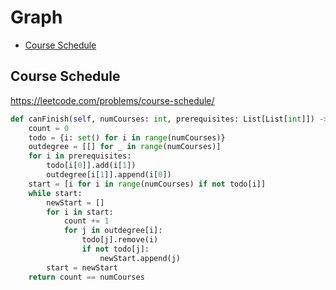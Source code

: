 # Graph

+ [Course Schedule](#course-schedule)

## Course Schedule

https://leetcode.com/problems/course-schedule/

``` python
def canFinish(self, numCourses: int, prerequisites: List[List[int]]) -> bool:
    count = 0
    todo = {i: set() for i in range(numCourses)}
    outdegree = [[] for _ in range(numCourses)]
    for i in prerequisites:
        todo[i[0]].add(i[1])
        outdegree[i[1]].append(i[0])
    start = [i for i in range(numCourses) if not todo[i]]
    while start:
        newStart = []
        for i in start:
            count += 1
            for j in outdegree[i]:
                todo[j].remove(i)
                if not todo[j]:
                    newStart.append(j)
        start = newStart
    return count == numCourses
```